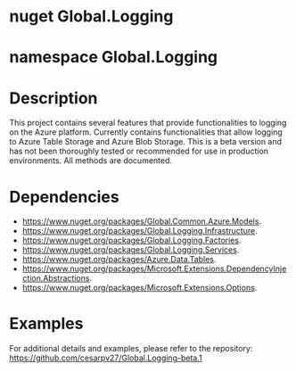 # nuget Global.Logging

# namespace Global.Logging

# Description

This project contains several features that provide functionalities to logging on the Azure platform. Currently contains functionalities that allow logging to Azure Table Storage and Azure Blob Storage.
This is a beta version and has not been thoroughly tested or recommended for use in production environments.
All methods are documented.

# Dependencies
- https://www.nuget.org/packages/Global.Common.Azure.Models.
- https://www.nuget.org/packages/Global.Logging.Infrastructure.
- https://www.nuget.org/packages/Global.Logging.Factories.
- https://www.nuget.org/packages/Global.Logging.Services.
- https://www.nuget.org/packages/Azure.Data.Tables.
- https://www.nuget.org/packages/Microsoft.Extensions.DependencyInjection.Abstractions.
- https://www.nuget.org/packages/Microsoft.Extensions.Options.

# Examples
For additional details and examples, please refer to the repository: https://github.com/cesarpv27/Global.Logging-beta.1